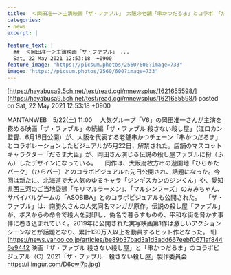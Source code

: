 ```yaml
---
title:  ＜岡田准一＞主演映画「ザ・ファブル」　大阪の老舗「串かつだるま」とコラボ　「だるま大臣」が伝説の殺し屋に  
categories:
- news
excerpt: |
  
feature_text: |
  ##  ＜岡田准一＞主演映画「ザ・ファブル」　...
  Sat, 22 May 2021 12:53:18  +0900
feature_image: "https://picsum.photos/2560/600?image=733"
image: "https://picsum.photos/2560/600?image=733"
---
```


[https://hayabusa9.5ch.net/test/read.cgi/mnewsplus/1621655598/](https://hayabusa9.5ch.net/test/read.cgi/mnewsplus/1621655598/)
posted on Sat, 22 May 2021 12:53:18  +0900

<!--more-->

MANTANWEB　5/22(土) 11:00 　人気グループ「V6」の岡田准一さんが主演を務める映画「ザ・ファブル」の続編「ザ・ファブル 殺さない殺し屋」（江口カン監督、6月18日公開）が、大阪を代表する老舗串かつチェーン「串かつだるま」とコラボレーションしたビジュアルが5月22日、解禁された。店舗のマスコットキャラクター「だるま大臣」が、岡田さん演じる伝説の殺し屋ファブルに扮（ふん）したデザインになっている。 　同作は、大阪府枚方市の遊園地「ひらかたパーク」（ひらパー）とのコラボビジュアルも先日公開され、話題になった。今回は新たに、北海道で大人気のゆるキャラ「ジンギスカンのジンくん」や、愛知県西三河のご当地袋麺「キリマルラーメン」、「マルシンフーズ」のみみちゃん、サバイバルゲームの「ASOBIBA」とのコラボビジュアルも公開された。 　「ザ・ファブル」は、南勝久さんの人気同名マンガが原作。伝説の殺し屋「ファブル」が、ボスからの命令で殺人を封印し、偽名で暮らすものの、平和な街を脅かす事件に巻き込まれていく。2019年に公開された実写映画第1作は激しいアクションシーンなどが話題となり、累計130万人以上を動員するヒット作となった。 ![](https://news.yahoo.co.jp/articles/be89b37bad3a1d3add667eebf0671af8446e9442 映画「ザ・ファブル 殺さない殺し屋」と「串かつだるま」のコラボビジュアル（C）2021「ザ・ファブル　殺さない殺し屋」製作委員会 https://i.imgur.com/D6owi7p.jpg)
